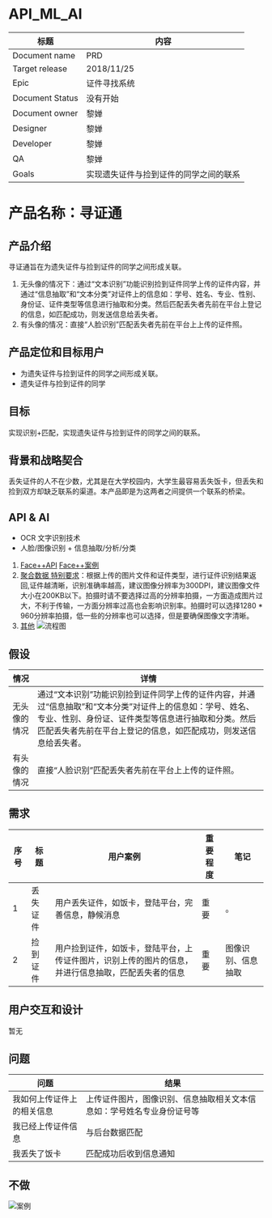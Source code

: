 # API_ML_AI

标题 | 内容
---|---
Document name | PRD
Target release | 2018/11/25
Epic | 证件寻找系统
Document Status | 没有开始
Document owner | 黎婵
Designer | 黎婵
Developer | 黎婵
QA | 黎婵
Goals | 实现遗失证件与捡到证件的同学之间的联系

# 产品名称：寻证通

## 产品介绍
寻证通旨在为遗失证件与捡到证件的同学之间形成关联。
1. 无头像的情况下：通过“文本识别”功能识别捡到证件同学上传的证件内容，并通过“信息抽取”和“文本分类”对证件上的信息如：学号、姓名、专业、性别、身份证、证件类型等信息进行抽取和分类。然后匹配丢失者先前在平台上登记的信息，如匹配成功，则发送信息给丢失者。
2. 有头像的情况：直接“人脸识别”匹配丢失者先前在平台上上传的证件照。

## 产品定位和目标用户
- 为遗失证件与捡到证件的同学之间形成关联。
- 遗失证件与捡到证件的同学

## 目标
实现识别+匹配，实现遗失证件与捡到证件的同学之间的联系。

## 背景和战略契合
丢失证件的人不在少数，尤其是在大学校园内，大学生最容易丢失饭卡，但丢失和捡到双方却缺乏联系的渠道。本产品即是为这两者之间提供一个联系的桥梁。

## API & AI
- OCR 文字识别技术
- 人脸/图像识别 + 信息抽取/分析/分类
1. [Face++API](https://www.faceplusplus.com.cn/card-recognition/) [Face++案例](https://www.cnblogs.com/yijialong/p/9072405.html)
2. [聚合数据 特别要求](https://www.juhe.cn/docs/api/id/153)：根据上传的图片文件和证件类型，进行证件识别结果返回,证件越清晰，识别准确率越高，建议图像分辨率为300DPI，建议图像文件大小在200KB以下。拍摄时请不要选择过高的分辨率拍摄，一方面造成图片过大，不利于传输，一方面分辨率过高也会影响识别率。拍摄时可以选择1280 * 960分辨率拍摄，低一些的分辨率也可以选择，但是要确保图像文字清晰。
3. [其他](http://apistore.baidu.com/astore/classificationservicelist.html)
![流程图](https://img-blog.csdn.net/20170331173343935?watermark/2/text/aHR0cDovL2Jsb2cuY3Nkbi5uZXQvemhhbmd6bmluZw==/font/5a6L5L2T/fontsize/400/fill/I0JBQkFCMA==/dissolve/70/gravity/Center)

## 假设
情况 | 详情
---|---
无头像的情况 | 通过“文本识别”功能识别捡到证件同学上传的证件内容，并通过“信息抽取”和“文本分类”对证件上的信息如：学号、姓名、专业、性别、身份证、证件类型等信息进行抽取和分类。然后匹配丢失者先前在平台上登记的信息，如匹配成功，则发送信息给丢失者。
有头像的情况 | 直接“人脸识别”匹配丢失者先前在平台上上传的证件照。

## 需求

序号 | 标题 | 用户案例 |重要程度 | 笔记
---|---|---|---|---
1 | 丢失证件 | 用户丢失证件，如饭卡，登陆平台，完善信息，静候消息 | 重要 | 。
2 | 捡到证件 | 用户捡到证件，如饭卡，登陆平台，上传证件图片，识别上传的图片的信息，并进行信息抽取，匹配丢失者的信息 | 重要 | 图像识别、信息抽取

## 用户交互和设计
暂无

## 问题
问题 | 结果
---|---
我如何上传证件上的相关信息 | 上传证件图片，图像识别、信息抽取相关文本信息如：学号姓名专业身份证号等
我已经上传证件信息 | 与后台数据匹配
我丢失了饭卡 | 匹配成功后收到信息通知

## 不做

![案例](https://images2018.cnblogs.com/blog/1258562/201805/1258562-20180522190154130-1809081987.png)
